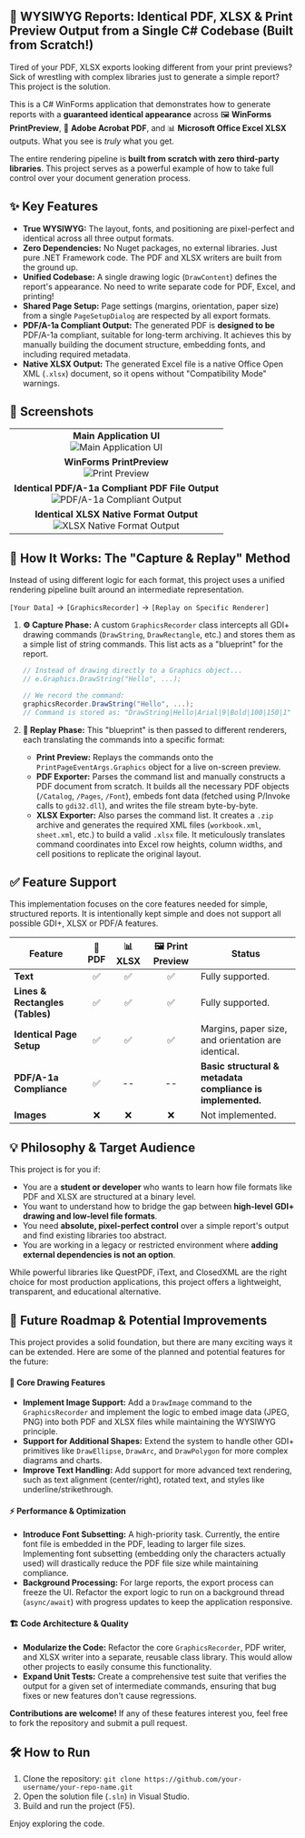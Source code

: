 ## 🚀 WYSIWYG Reports: Identical PDF, XLSX & Print Preview Output from a Single C# Codebase (Built from Scratch!)

Tired of your PDF, XLSX exports looking different from your print previews? Sick of wrestling with complex libraries just to generate a simple report? This project is the solution.

This is a C# WinForms application that demonstrates how to generate reports with a **guaranteed identical appearance** across 🖼️ **WinForms PrintPreview**, 📄 **Adobe Acrobat PDF**, and 📊 **Microsoft Office Excel XLSX** outputs. What you see is *truly* what you get.

The entire rendering pipeline is **built from scratch with zero third-party libraries**. This project serves as a powerful example of how to take full control over your document generation process.

## ✨ Key Features

*   **True WYSIWYG:** The layout, fonts, and positioning are pixel-perfect and identical across all three output formats.
*   **Zero Dependencies:** No Nuget packages, no external libraries. Just pure .NET Framework code. The PDF and XLSX writers are built from the ground up.
*   **Unified Codebase:** A single drawing logic (`DrawContent`) defines the report's appearance. No need to write separate code for PDF, Excel, and printing!
*   **Shared Page Setup:** Page settings (margins, orientation, paper size) from a single `PageSetupDialog` are respected by all export formats.
*   **PDF/A-1a Compliant Output:** The generated PDF is **designed to be** PDF/A-1a compliant, suitable for long-term archiving. It achieves this by manually building the document structure, embedding fonts, and including required metadata.
*   **Native XLSX Output:** The generated Excel file is a native Office Open XML (`.xlsx`) document, so it opens without "Compatibility Mode" warnings.

## 📸 Screenshots

<table>
  <tr>
    <td align="center">
      <b>Main Application UI</b><br>
      <img src="Screenshots/UI.png" alt="Main Application UI">
    </td>
  </tr>
  <tr> 
    <td align="center">
      <b>WinForms PrintPreview</b><br>
      <img src="Screenshots/print-preview.png" alt="Print Preview">
    </td>
  </tr>
  <tr>
    <td align="center">
      <b>Identical PDF/A-1a Compliant PDF File Output</b><br>
      <img src="Screenshots/pdf-a1a-compliant-output.png" alt="PDF/A-1a Compliant Output">
    </td>
  </tr>
  <tr> 
    <td align="center">
      <b>Identical XLSX Native Format Output</b><br>
      <img src="Screenshots/xlsx-native-format-output.png" alt="XLSX Native Format Output">
    </td>
  </tr>
</table>

## 🤔 How It Works: The "Capture & Replay" Method

Instead of using different logic for each format, this project uses a unified rendering pipeline built around an intermediate representation.

`[Your Data]` -> `[GraphicsRecorder]` -> `[Replay on Specific Renderer]`

1.  **⚙️ Capture Phase:** A custom `GraphicsRecorder` class intercepts all GDI+ drawing commands (`DrawString`, `DrawRectangle`, etc.) and stores them as a simple list of string commands. This list acts as a "blueprint" for the report.

    ```csharp
    // Instead of drawing directly to a Graphics object...
    // e.Graphics.DrawString("Hello", ...);

    // We record the command:
    graphicsRecorder.DrawString("Hello", ...);
    // Command is stored as: "DrawString|Hello|Arial|9|Bold|100|150|1"
    ```

2.  **🎨 Replay Phase:** This "blueprint" is then passed to different renderers, each translating the commands into a specific format:
    *   **Print Preview:** Replays the commands onto the `PrintPageEventArgs.Graphics` object for a live on-screen preview.
    *   **PDF Exporter:** Parses the command list and manually constructs a PDF document from scratch. It builds all the necessary PDF objects (`/Catalog`, `/Pages`, `/Font`), embeds font data (fetched using P/Invoke calls to `gdi32.dll`), and writes the file stream byte-by-byte.
    *   **XLSX Exporter:** Also parses the command list. It creates a `.zip` archive and generates the required XML files (`workbook.xml`, `sheet.xml`, etc.) to build a valid `.xlsx` file. It meticulously translates command coordinates into Excel row heights, column widths, and cell positions to replicate the original layout.

## ✅ Feature Support

This implementation focuses on the core features needed for simple, structured reports. It is intentionally kept simple and does not support all possible GDI+, XLSX or PDF/A features.

| Feature                    | 📄 PDF         | 📊 XLSX        | 🖼️ Print Preview | Status                                             |
| -------------------------- | :------------: | :------------: | :--------------: | -------------------------------------------------- |
| **Text**                   |       ✅       |       ✅       |        ✅        | Fully supported.                                   |
| **Lines & Rectangles (Tables)** |       ✅       |       ✅       |        ✅        | Fully supported.                                   |
| **Identical Page Setup**   |       ✅       |       ✅       |        ✅        | Margins, paper size, and orientation are identical. |
| **PDF/A-1a Compliance**    |       ✅       |       --       |        --        | **Basic structural & metadata compliance is implemented.**     |
| **Images**                 |       ❌       |       ❌       |        ❌        | Not implemented.                                   |

## 💡 Philosophy & Target Audience

This project is for you if:
*   You are a **student or developer** who wants to learn how file formats like PDF and XLSX are structured at a binary level.
*   You want to understand how to bridge the gap between **high-level GDI+ drawing and low-level file formats**.
*   You need **absolute, pixel-perfect control** over a simple report's output and find existing libraries too abstract.
*   You are working in a legacy or restricted environment where **adding external dependencies is not an option**.

While powerful libraries like QuestPDF, iText, and ClosedXML are the right choice for most production applications, this project offers a lightweight, transparent, and educational alternative.

## 🚀 Future Roadmap & Potential Improvements

This project provides a solid foundation, but there are many exciting ways it can be extended. Here are some of the planned and potential features for the future:

#### 🎨 Core Drawing Features
*   **Implement Image Support:** Add a `DrawImage` command to the `GraphicsRecorder` and implement the logic to embed image data (JPEG, PNG) into both PDF and XLSX files while maintaining the WYSIWYG principle.
*   **Support for Additional Shapes:** Extend the system to handle other GDI+ primitives like `DrawEllipse`, `DrawArc`, and `DrawPolygon` for more complex diagrams and charts.
*   **Improve Text Handling:** Add support for more advanced text rendering, such as text alignment (center/right), rotated text, and styles like underline/strikethrough.

#### ⚡ Performance & Optimization
*   **Introduce Font Subsetting:** A high-priority task. Currently, the entire font file is embedded in the PDF, leading to larger file sizes. Implementing font subsetting (embedding only the characters actually used) will drastically reduce the PDF file size while maintaining compliance.
*   **Background Processing:** For large reports, the export process can freeze the UI. Refactor the export logic to run on a background thread (`async/await`) with progress updates to keep the application responsive.

#### 🏗️ Code Architecture & Quality
*   **Modularize the Code:** Refactor the core `GraphicsRecorder`, PDF writer, and XLSX writer into a separate, reusable class library. This would allow other projects to easily consume this functionality.
*   **Expand Unit Tests:** Create a comprehensive test suite that verifies the output for a given set of intermediate commands, ensuring that bug fixes or new features don't cause regressions.

**Contributions are welcome!** If any of these features interest you, feel free to fork the repository and submit a pull request.

## 🛠️ How to Run

1.  Clone the repository: `git clone https://github.com/your-username/your-repo-name.git`
2.  Open the solution file (`.sln`) in Visual Studio.
3.  Build and run the project (F5).

Enjoy exploring the code.

